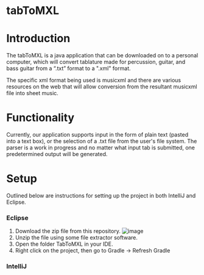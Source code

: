 # tabToMXL

# Introduction
The tabToMXL is a java application that can be downloaded on to a personal computer, which will convert tablature made for percussion, guitar, and bass guitar from a “.txt” format to a ".xml" format.

The specific xml format being used is musicxml and there are various resources on the web that will allow conversion from the resultant musicxml file into sheet music.

# Functionality
Currently, our application supports input in the form of plain text (pasted into a text box), or the selection of a .txt file from the user's file system.
The parser is a work in progress and no matter what input tab is submitted, one predetermined output will be generated.

# Setup
Outlined below are instructions for setting up the project in both IntelliJ and Eclipse.

  ### Eclipse
  1. Download the zip file from this repository. ![image](https://user-images.githubusercontent.com/77293069/108298248-a4c86280-716a-11eb-8faa-70209c86a642.png)
  2. Unzip the file using some file extractor software.
  3. Open the folder TabToMXL in your IDE.
  4. Right click on the project, then go to Gradle -> Refresh Gradle  
  
  ### IntelliJ  
